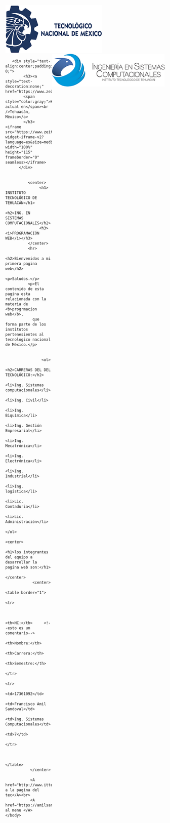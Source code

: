 <html>
  <head>
             <title>Programación web </title>
             <link rel="stylesheet" href="estilos.css">
  </head>
     <body>
      <img src="tecnm.png">
      <img src="logo.png" style="float: right;"> 
       
       <div style="text-align:center;padding:1em 0;"> 
            <h3><a style="text-decoration:none;" href="https://www.zeitverschiebung.net/es/city/3516109">
            <span style="color:gray;">Hora actual en</span><br />Tehuacán, México</a>
            </h3> <iframe src="https://www.zeitverschiebung.net/clock-widget-iframe-v2?language=es&size=medium&timezone=America%2FMexico_City" width="100%" height="115" frameborder="0" seamless></iframe> 
          </div>
  

              <center>
                   <h1> INSTITUTO TECNOLÓGICO DE TEHUACÁN</h1>
                   <h2>ING. EN  SISTEMAS COMPUTACIONALES</h2>
                   <h3><i>PROGRAMACIÓN WEB</i></h3>
              </center>
              <hr>
               <h2>Bienvenidos a mi primera pagina web</h2>
              <p>Saludos.</p> 
              <p>El contenido de esta pagina esta relacionada con la materia de <b>progrmacion web</b>, 
                que forma parte de los institutos pertenesientes al tecnologico nacional de México.</p>
                   
                    
                    <ol>
                        <h2>CARRERAS DEL DEL TECNOLÓGICO:</h2>
                        <li>Ing. Sistemas computacionales</li> 
                        <li>Ing. Civil</li> 
                        <li>Ing. Biquímica</li>
                        <li>Ing. Gestión Empresarial</li>
                        <li>Ing. Mecatrónica</li>
                        <li>Ing. Electrónica</li>
                        <li>Ing. Industrial</li>
                        <li>Ing. logística</li>
                        <li>Lic. Contaduria</li>
                        <li>Lic. Administración</li>
                    </ol>  
                    <center>       
                           <h1>los integrantes del equipo a desarrollar la pagina web son:</h1>
                    </center> 
                <center>
                    <table border="1">
                      <tr>
                        

                        <th>NC:</th>     <!--esto es un comentario-->
                        <th>Nombre:</th>
                        <th>Carrera:</th>
                        <th>Semestre:</th>
                      </tr>
                      <tr>
                        <td>17361092</td>
                        <td>Francisco Amil Sandoval</td>
                        <td>Ing. Sistemas Computacionales</td>
                        <td>7</td>
                      </tr>
                     

                    </table>
               </center>

               <A href="http://www.ittehuacan.edu.mx">Ir a la pagina del tec</A><br>
               <A href="https://amilsandovalfrancisco.zyrosite.com/">Regresar al menu </A>
    </body>
</html>

